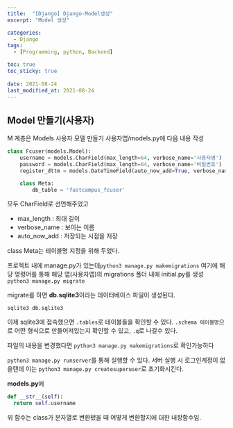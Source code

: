 ```yaml
---
title:  "[Django] Django-Model생성"
excerpt: "Model 생성"

categories:
  - Django
tags:
  - [Programming, python, Backend]

toc: true
toc_sticky: true
 
date: 2021-08-24
last_modified_at: 2021-08-24
---
```

## Model 만들기(사용자)
M 계층은 Models
사용자 모델 만들기
사용자앱/models.py에 다음 내용 작성
```python
class Fcuser(models.Model):
    username = models.CharField(max_length=64, verbose_name='사용자명')
    password = models.CharField(max_length=64, verbose_name='비밀번호')
    register_dttm = models.DateTimeField(auto_now_add=True, verbose_name='등록시간')

    class Meta:
        db_table = 'fastcampus_fcuser'
```
모두 CharField로 선언해주었고
- max_length : 최대 길이
- verbose_name : 보이는 이름
- auto_now_add : 저장되는 시점을 저장

class Meta는 테이블명 지정을 위해 두었다.

프로젝트 내에 manage.py가 있는데```python3 manage.py makemigrations``` 여기에 해당 명령어를 통해 해당 앱(사용자앱)의 migrations 폴더 내에 initial.py를 생성 ```python3 manage.py migrate```

migrate를 하면 **db.sqlite3**이라는 데이터베이스 파일이 생성된다.
```shell
sqlite3 db.sqlite3
```
이제 sqlite3에 접속했으면 ```.tables```로 테이블들을 확인할 수 있다. ```.schema 테이블명```으로 어떤 형식으로 만들어져있는지 확인할 수 있고, ```.q```로 나갈수 있다.

파일의 내용을 변경했다면 ```python3 manage.py makemigrations```로 확인가능하다

```python3 manage.py runserver```를 통해 실행할 수 있다.
서버 실행 시 로그인계정이 없을텐데 이는 ```python3 manage.py createsuperuser```로 초기화시킨다.

**models.py**에
```python
def __str__(self):
  return self.username
```
위 함수는 class가 문자열로 변환됐을 때 어떻게 변환할지에 대한 내장함수임.